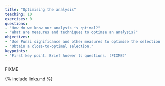 ```yaml
---
title: "Optimising the analysis"
teaching: 10
exercises: 0
questions:
- "How do we know our analysis is optimal?"
- "What are measures and techniques to optimse an analysis?"
objectives:
- "Use Punzi significance and other measures to optimise the selection."
- "Obtain a close-to-optimal selection."
keypoints:
- "First key point. Brief Answer to questions. (FIXME)"
---
```

FIXME

{% include links.md %}

